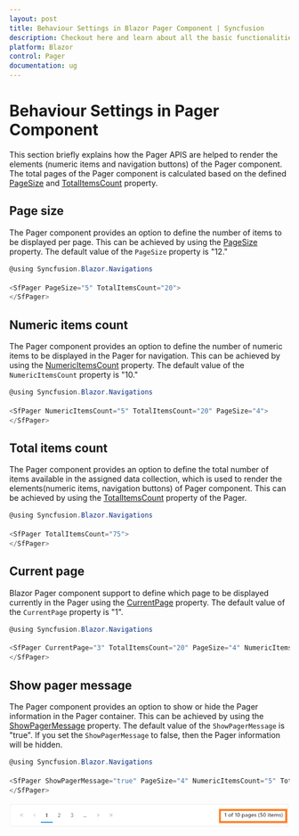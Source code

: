 ```yaml
---
layout: post
title: Behaviour Settings in Blazor Pager Component | Syncfusion
description: Checkout here and learn about all the basic functionalities of rendering the Syncfusion Blazor Pager component and much more.
platform: Blazor
control: Pager
documentation: ug
---
```


# Behaviour Settings in Pager Component

This section briefly explains how the Pager APIS are helped to render the elements (numeric items and navigation buttons) of the Pager component. The total pages of the Pager component is calculated based on the defined [PageSize](https://help.syncfusion.com/cr/blazor/Syncfusion.Blazor.Navigations.SfPager.html#Syncfusion_Blazor_Navigations_SfPager_PageSize) and [TotalItemsCount](https://help.syncfusion.com/cr/blazor/Syncfusion.Blazor.Navigations.SfPager.html#Syncfusion_Blazor_Navigations_SfPager_TotalItemsCount) property.

## Page size

The Pager component provides an option to define the number of items to be displayed per page. This can be achieved by using the [PageSize](https://help.syncfusion.com/cr/blazor/Syncfusion.Blazor.Navigations.SfPager.html#Syncfusion_Blazor_Navigations_SfPager_PageSize) property. The default value of the `PageSize` property is "12."

```csharp
@using Syncfusion.Blazor.Navigations

<SfPager PageSize="5" TotalItemsCount="20">
</SfPager>

```

## Numeric items count

The Pager component provides an option to define the number of numeric items to be displayed in the Pager for navigation. This can be achieved by using the [NumericItemsCount](https://help.syncfusion.com/cr/blazor/Syncfusion.Blazor.Navigations.SfPager.html#Syncfusion_Blazor_Navigations_SfPager_NumericItemsCount) property. The default value of the `NumericItemsCount` property is "10."

```csharp
@using Syncfusion.Blazor.Navigations

<SfPager NumericItemsCount="5" TotalItemsCount="20" PageSize="4">
</SfPager>

```

## Total items count

The Pager component provides an option to define the total number of items available in the assigned data collection, which is used to render the elements(numeric items, navigation buttons) of Pager component. This can be achieved by using the [TotalItemsCount](https://help.syncfusion.com/cr/blazor/Syncfusion.Blazor.Navigations.SfPager.html#Syncfusion_Blazor_Navigations_SfPager_TotalItemsCount) property of the Pager.

```csharp
@using Syncfusion.Blazor.Navigations

<SfPager TotalItemsCount="75">
</SfPager>

```

## Current page

Blazor Pager component support to define which page to be displayed currently in the Pager using the [CurrentPage](https://help.syncfusion.com/cr/blazor/Syncfusion.Blazor.Navigations.SfPager.html#Syncfusion_Blazor_Navigations_SfPager_CurrentPage) property. The default value of the `CurrentPage` property is "1".

```csharp
@using Syncfusion.Blazor.Navigations

<SfPager CurrentPage="3" TotalItemsCount="20" PageSize="4" NumericItemsCount="5">
</SfPager>

```

## Show pager message

The Pager component provides an option to show or hide the Pager information in the Pager container. This can be achieved by using the [ShowPagerMessage](https://help.syncfusion.com/cr/blazor/Syncfusion.Blazor.Navigations.SfPager.html#Syncfusion_Blazor_Navigations_SfPager_ShowPagerMessage) property. The default value of the `ShowPagerMessage` is "true". If you set the `ShowPagerMessage` to false, then the Pager information will be hidden.

```csharp
@using Syncfusion.Blazor.Navigations

<SfPager ShowPagerMessage="true" PageSize="4" NumericItemsCount="5" TotalItemsCount="20">
</SfPager>

```

![Show Blazor Pager Message](./images/blazor-pager-message.png)
